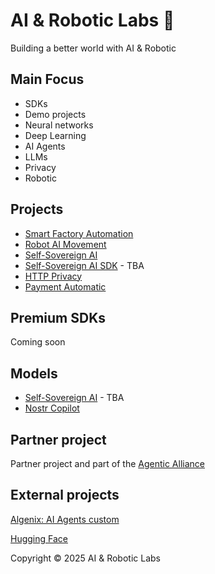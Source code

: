 # AI & Robotic Labs 🤖

Building a better world with AI & Robotic

## Main Focus

- SDKs
- Demo projects
- Neural networks
- Deep Learning
- AI Agents
- LLMs
- Privacy
- Robotic

## Projects

- [Smart Factory Automation](https://github.com/AI-Robotic-Labs/iot-ai)
- [Robot AI Movement](https://github.com/AI-Robotic-Labs/ai-robotic)
- [Self-Sovereign AI](https://github.com/AI-Robotic-Labs/Self-Sovereign-AI)
- [Self-Sovereign AI SDK](https://github.com/AI-Robotic-Labs/Self-Sovereign-AI-SDK) - TBA
- [HTTP Privacy](https://github.com/AI-Robotic-Labs/http-privacy)
- [Payment Automatic](https://github.com/AI-Robotic-Labs/payment-automatic)

## Premium SDKs

Coming soon

## Models

- [Self-Sovereign AI](https://huggingface.co/AI-Robotic-Labs/Self-Soverign-AI) - TBA
- [Nostr Copilot](https://github.com/AI-Robotic-Labs/nostr-copilot)

## Partner project

Partner project and part of the [Agentic Alliance](https://agenticalliance.com/)

## External projects

[Algenix: AI Agents custom](https://github.com/Algenix-Org)

[Hugging Face](https://huggingface.co/AI-Robotic-Labs)


Copyright © 2025 AI & Robotic Labs
